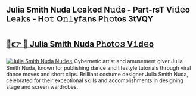 ## Julia Smith Nuda L𝚎a𝚔ed N𝚞𝚍e - Part-rsT Vi𝚍𝚎o L𝚎a𝚔s - H𝚘𝚝 O𝚗𝚕yf𝚊ns P𝚑𝚘tos 3tVQY

# <h2><a href="http://kf8piji.oniu.top/?m=Julia+Smith+Nuda">🔗👉 🔴 Julia Smith Nuda P𝚑ot𝚘𝚜 V𝚒d𝚎o</a></h2>

[![Julia Smith Nuda Nu𝚍e𝚜](https://i.imgur.com/0qMVB7G.gif)](http://kf8piji.oniu.top/?m=Julia+Smith+Nuda)
Cybernetic artist and amusement giver Julia Smith Nuda, known for publishing dance and lifestyle tutorials through viral dance moves and short clips. Brilliant costume designer Julia Smith Nuda, celebrated for their exceptional skills and accomplishments in designing stage and screen wardrobes.  
